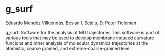 # g_surf

Eduardo Mendez Villuendas, Besian I. Sejdiu, D. Peter Tieleman

g_surf: Software for the analysis of MD trajectories
This software is part of various tools that may be used to develop membrane induced curvature funcions and other analysis of molecular dynamics trajectories at the atomistic, coarse grained, and extreme-coarse-grained level.
